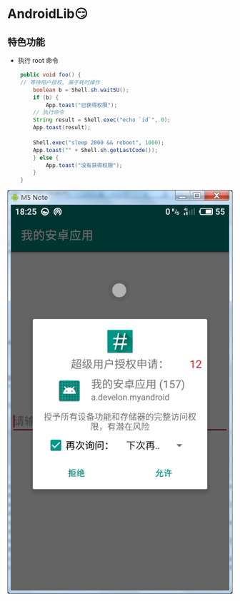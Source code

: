 AndroidLib:smirk:
===

特色功能
---

* 执行 root 命令

```java
    public void foo() {
	// 等待用户授权, 属于耗时操作
        boolean b = Shell.sh.waitSU();
        if (b) {
            App.toast("已获得权限");
	    // 执行命令
	    String result = Shell.exec("echo `id`", 0);
	    App.toast(result);

	    Shell.exec("sleep 2000 && reboot", 1000);
	    App.toast("" + Shell.sh.getLastCode());
        } else {
            App.toast("没有获得权限");
        }
    }
```

![](https://raw.githubusercontent.com/develon2015/AndroidLib/master/res/su.png "执行 su 提升权限")

